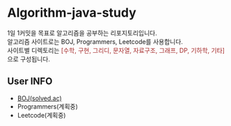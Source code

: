 # Algorithm-java-study
1일 1커밋을 목표로 알고리즘을 공부하는 리포지토리입니다.<br> 알고리즘 사이트로는 BOJ, Programmers, Leetcode를 사용합니다.<br>
사이트별 디렉토리는 <span style="color: brown">[수학, 구현, 그리디, 문자열, 자료구조, 그래프, DP, 기하학, 기타]</span>으로 구성됩니다.

## User INFO
- <a href="https://solved.ac/profile/wkdtjrrms0">BOJ(solved.ac)</a>
- Programmers(계획중)
- Leetcode(계획중)



